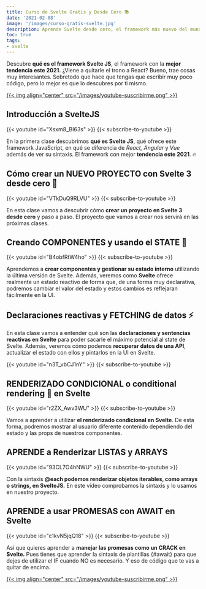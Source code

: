 ```yaml
---
title: Curso de Svelte Gratis y Desde Cero 📚
date: '2021-02-08'
image: '/images/curso-gratis-svelte.jpg'
description: Aprende Svelte desde cero, el framework más nuevo del mundo del frontend que ofrece una nueva formación de crear interfaces de usuario
toc: true
tags:
- svelte
---
```


Descubre **qué es el framework Svelte JS**, el framework con la **mejor tendencia este 2021.** ¿Viene a quitarle el trono a React? Bueno, trae cosas muy interesantes. Sobretodo que hace que tengas que escribir muy poco código, pero lo mejor es que lo descubres por ti mismo.

<a href='https://midu.tube' target='_blank'>
{{< img align="center" src="/images/youtube-suscribirme.png" >}}
</a>

## Introducción a SvelteJS

{{< youtube id="Xsxm8_BI63s" >}}
{{< subscribe-to-youtube >}}

En la primera clase descubrimos **qué es Svelte JS**, qué ofrece este framework JavaScript, en qué se diferencia de *React, Angular* y *Vue* además de ver su sintaxis. El framework con mejor **tendencia este 2021**. 🔥

## Cómo crear un NUEVO PROYECTO con Svelte 3 desde cero 🚀

{{< youtube id="VTkDuQ9RLVU" >}}
{{< subscribe-to-youtube >}}

En esta clase vamos a descubrir cómo **crear un proyecto en Svelte 3 desde cero** y paso a paso. El proyecto que vamos a crear nos servirá en las próximas clases.

## Creando COMPONENTES y usando el STATE 🧩

{{< youtube id="B4obfRtW4ho" >}}
{{< subscribe-to-youtube >}}

Aprendemos a **crear componentes y gestionar su estado interno** utilizando la última versión de Svelte. Además, veremos como **Svelte** ofrece realmente un estado reactivo de forma que, de una forma muy declarativa, podremos cambiar el valor del estado y estos cambios es reflejaran fácilmente en la UI.

## Declaraciones reactivas y FETCHING de datos ⚡

En esta clase vamos a entender qué son las **declaraciones y sentencias reactivas en Svelte** para poder sacarle el máximo potencial al state de Svelte. Además, veremos cómo podemos **recuperar datos de una API**, actualizar el estado con ellos y pintarlos en la UI en Svelte.

{{< youtube id="n3T_vbCJ1nY" >}}
{{< subscribe-to-youtube >}}

## RENDERIZADO CONDICIONAL o conditional rendering 🔀 en Svelte

{{< youtube id="r2ZX_Awv3WU" >}}
{{< subscribe-to-youtube >}}

Vamos a aprender a utilizar **el renderizado condicional en Svelte**. De esta forma, podremos mostrar al usuario diferente contenido dependiendo del estado y las props de nuestros componentes.

## APRENDE a Renderizar LISTAS y ARRAYS 

{{< youtube id="93CL7O4hNWU" >}}
{{< subscribe-to-youtube >}}

Con la sintaxis **@each podemos renderizar objetos iterables, como arrays o strings, en SvelteJS.** En este vídeo comprobamos la sintaxis y lo usamos en nuestro proyecto.

## APRENDE a usar PROMESAS con AWAIT en Svelte

{{< youtube id="c1kvN5jqQ18" >}}
{{< subscribe-to-youtube >}}

Así que quieres aprender a **manejar las promesas como un CRACK en Svelte.** Pues tienes que aprender la sintaxis de plantillas {#await​} para que dejes de utilizar el IF cuando NO es necesario. Y eso de código que te vas a quitar de encima.

<a href='https://midu.tube' target='_blank'>
{{< img align="center" src="/images/youtube-suscribirme.png" >}}
</a>